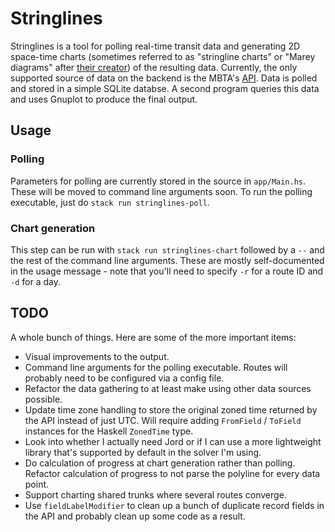 # Stringlines

Stringlines is a tool for polling real-time transit data and
generating 2D space-time charts (sometimes referred to as "stringline
charts" or "Marey diagrams" after [their
creator](https://en.wikipedia.org/wiki/%C3%89tienne-Jules_Marey)) of
the resulting data. Currently, the only supported source of data on
the backend is the MBTA's
[API](https://www.mbta.com/developers/v3-api). Data is polled and
stored in a simple SQLite databse. A second program queries this data
and uses Gnuplot to produce the final output.

## Usage

### Polling

Parameters for polling are currently stored in the source in
`app/Main.hs`. These will be moved to command line arguments soon. To
run the polling executable, just do `stack run stringlines-poll`.

### Chart generation

This step can be run with `stack run stringlines-chart` followed by a
`--` and the rest of the command line arguments. These are mostly
self-documented in the usage message - note that you'll need to
specify `-r` for a route ID and `-d` for a day.

## TODO

A whole bunch of things. Here are some of the more important items:

- Visual improvements to the output.
- Command line arguments for the polling executable. Routes will
  probably need to be configured via a config file.
- Refactor the data gathering to at least make using other data
  sources possible.
- Update time zone handling to store the original zoned time returned
  by the API instead of just UTC. Will require adding `FromField` /
  `ToField` instances for the Haskell `ZonedTime` type.
- Look into whether I actually need Jord or if I can use a more
  lightweight library that's supported by default in the solver I'm
  using.
- Do calculation of progress at chart generation rather than polling.
  Refactor calculation of progress to not parse the polyline for every
  data point.
- Support charting shared trunks where several routes converge.
- Use `fieldLabelModifier` to clean up a bunch of duplicate record
  fields in the API and probably clean up some code as a result.
